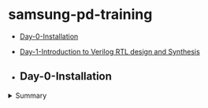 # samsung-pd-training
- [Day-0-Installation](#day-0-Installation)

- [Day-1-Introduction to Verilog RTL design and Synthesis](#Day-1--Introduction-to-Verilog-RTL-design-and-Synthesis)
- ## Day-0-Installation
<details>
 <summary> Summary </summary>
 Getting started with the tools like, Prime Time, Design Compiler, yosys, iverilog, gtkview
 Below is the screenshot showing sucessful launch:

<img width="1085" alt="yosys" src="https://github.com/jagdishthakur904/samsung-pd-training-#day0/yosys.PNG">
